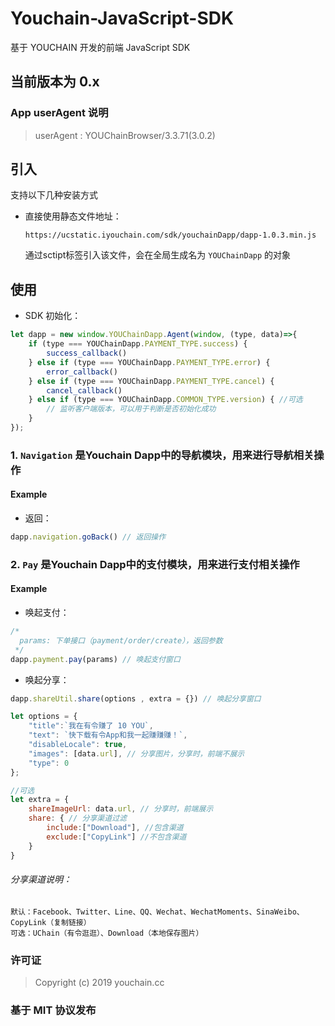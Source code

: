 # Youchain-JavaScript-SDK

基于 YOUCHAIN 开发的前端 JavaScript SDK

## 当前版本为 0.x

### App userAgent 说明

> userAgent : YOUChainBrowser/3.3.71(3.0.2)

## 引入

支持以下几种安装方式

* 直接使用静态文件地址：

  ```
  https://ucstatic.iyouchain.com/sdk/youchainDapp/dapp-1.0.3.min.js
  ```
  通过sctipt标签引入该文件，会在全局生成名为 `YOUChainDapp` 的对象

## 使用

- SDK 初始化：

```JavaScript
let dapp = new window.YOUChainDapp.Agent(window, (type, data)=>{
    if (type === YOUChainDapp.PAYMENT_TYPE.success) {
        success_callback()
    } else if (type === YOUChainDapp.PAYMENT_TYPE.error) {
        error_callback()
    } else if (type === YOUChainDapp.PAYMENT_TYPE.cancel) {
        cancel_callback()
    } else if (type === YOUChainDapp.COMMON_TYPE.version) { //可选
        // 监听客户端版本，可以用于判断是否初始化成功
    } 
});

```
### 1. `Navigation` 是Youchain Dapp中的导航模块，用来进行导航相关操作
 #### Example
 - 返回：
 ```JavaScript
dapp.navigation.goBack() // 返回操作
 ```

### 2. `Pay` 是Youchain Dapp中的支付模块，用来进行支付相关操作

#### Example

- 唤起支付：

```JavaScript
/*
  params: 下单接口（payment/order/create），返回参数
 */
dapp.payment.pay(params) // 唤起支付窗口
```

- 唤起分享：

```JavaScript
dapp.shareUtil.share(options , extra = {}) // 唤起分享窗口

let options = {
    "title":`我在有令赚了 10 YOU`,
    "text": `快下载有令App和我一起赚赚赚！`,
    "disableLocale": true,
    "images": [data.url], // 分享图片，分享时，前端不展示
    "type": 0
};

//可选
let extra = {
    shareImageUrl: data.url, // 分享时，前端展示
    share: { // 分享渠道过滤
        include:["Download"], //包含渠道
        exclude:["CopyLink"] //不包含渠道
    }
}

```

###### 分享渠道说明：
```
默认：Facebook、Twitter、Line、QQ、Wechat、WechatMoments、SinaWeibo、CopyLink（复制链接）
可选：UChain（有令逛逛）、Download（本地保存图片）
```

### 许可证

> Copyright (c) 2019 youchain.cc

### 基于 MIT 协议发布
